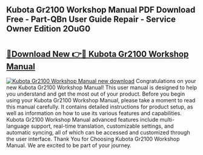 ## Kubota Gr2100 Workshop Manual PDF Download Free - Part-QBn User Guide Repair - Service Owner Edition 2OuG0

# <h2><a href="http://bc86074.oget.top/?id=Kubota+Gr2100+Workshop+Manual">🔗Download New 👉🔴 Kubota Gr2100 Workshop Manual</a></h2>

[![Kubota Gr2100 Workshop Manual new download](https://i.imgur.com/5g1atiW.png)](http://bc86074.oget.top/?id=Kubota+Gr2100+Workshop+Manual)
Congratulations on your new Kubota Gr2100 Workshop Manual! This user manual is designed to help you understand and get the most out of your product. Before you begin using your Kubota Gr2100 Workshop Manual, please take a moment to read this manual carefully. It contains detailed instructions for product setup, as well as information on how to use its various features and capabilities. Kubota Gr2100 Workshop Manual advanced features include multi-language support, real-time translation, customizable settings, and automatic syncing, all of which can be accessed and customized through the user interface. Thank You for Choosing Kubota Gr2100 Workshop Manual. We are excited to be part of your journey.
